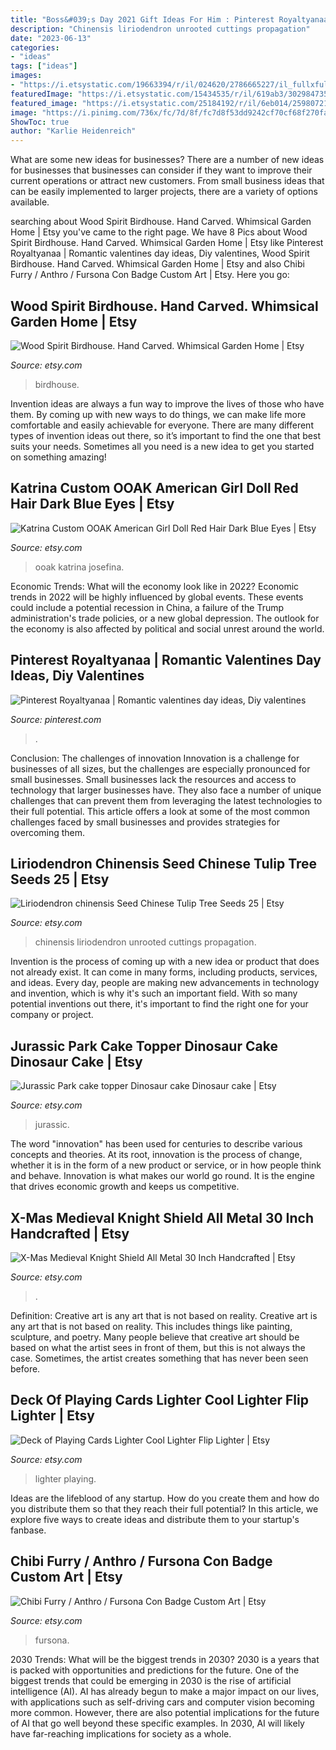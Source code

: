 ```yaml
---
title: "Boss&#039;s Day 2021 Gift Ideas For Him : Pinterest Royaltyanaa"
description: "Chinensis liriodendron unrooted cuttings propagation"
date: "2023-06-13"
categories:
- "ideas"
tags: ["ideas"]
images:
- "https://i.etsystatic.com/19663394/r/il/024620/2786665227/il_fullxfull.2786665227_941a.jpg"
featuredImage: "https://i.etsystatic.com/15434535/r/il/619ab3/3029847353/il_1588xN.3029847353_pmf1.jpg"
featured_image: "https://i.etsystatic.com/25184192/r/il/6eb014/2598072132/il_1588xN.2598072132_b58p.jpg"
image: "https://i.pinimg.com/736x/fc/7d/8f/fc7d8f53dd9242cf70cf68f270faf29e.jpg"
ShowToc: true
author: "Karlie Heidenreich"
---
```



What are some new ideas for businesses?
There are a number of new ideas for businesses that businesses can consider if they want to improve their current operations or attract new customers. From small business ideas that can be easily implemented to larger projects, there are a variety of options available.

	

		
searching about Wood Spirit Birdhouse. Hand Carved. Whimsical Garden Home | Etsy you've came to the right page. We have 8 Pics about Wood Spirit Birdhouse. Hand Carved. Whimsical Garden Home | Etsy like Pinterest Royaltyanaa | Romantic valentines day ideas, Diy valentines, Wood Spirit Birdhouse. Hand Carved. Whimsical Garden Home | Etsy and also Chibi Furry / Anthro / Fursona Con Badge Custom Art | Etsy. Here you go:
		
    
## Wood Spirit Birdhouse. Hand Carved. Whimsical Garden Home | Etsy

<img loading=lazy src="https://i.etsystatic.com/20185407/r/il/a56b3f/2788639433/il_1140xN.2788639433_bans.jpg" onerror="this.onerror=null;this.src='https://tse1.mm.bing.net/th?id=OIP.arfPTuVZWhH5HIWuCEcTbgHaJ4&amp;pid=15.1';" alt="Wood Spirit Birdhouse. Hand Carved. Whimsical Garden Home | Etsy">

_Source: etsy.com_

>birdhouse. 

	

Invention ideas are always a fun way to improve the lives of those who have them. By coming up with new ways to do things, we can make life more comfortable and easily achievable for everyone. There are many different types of invention ideas out there, so it’s important to find the one that best suits your needs. Sometimes all you need is a new idea to get you started on something amazing!

    
## Katrina Custom OOAK American Girl Doll Red Hair Dark Blue Eyes | Etsy

<img loading=lazy src="https://i.etsystatic.com/19663394/r/il/024620/2786665227/il_fullxfull.2786665227_941a.jpg" onerror="this.onerror=null;this.src='https://tse1.mm.bing.net/th?id=OIP.eXL89RTVpPnSuYdUu7sQ1gHaJ3&amp;pid=15.1';" alt="Katrina Custom OOAK American Girl Doll Red Hair Dark Blue Eyes | Etsy">

_Source: etsy.com_

>ooak katrina josefina. 

	

Economic Trends: What will the economy look like in 2022?
Economic trends in 2022 will be highly influenced by global events. These events could include a potential recession in China, a failure of the Trump administration's trade policies, or a new global depression. The outlook for the economy is also affected by political and social unrest around the world.

    
## Pinterest Royaltyanaa | Romantic Valentines Day Ideas, Diy Valentines

<img loading=lazy src="https://i.pinimg.com/736x/fc/7d/8f/fc7d8f53dd9242cf70cf68f270faf29e.jpg" onerror="this.onerror=null;this.src='https://tse4.mm.bing.net/th?id=OIP.YzvNR-u8unn5vz5ljegaJgHaHU&amp;pid=15.1';" alt="Pinterest Royaltyanaa | Romantic valentines day ideas, Diy valentines">

_Source: pinterest.com_

>. 

	

Conclusion: The challenges of innovation
Innovation is a challenge for businesses of all sizes, but the challenges are especially pronounced for small businesses. Small businesses lack the resources and access to technology that larger businesses have. They also face a number of unique challenges that can prevent them from leveraging the latest technologies to their full potential. This article offers a look at some of the most common challenges faced by small businesses and provides strategies for overcoming them.

    
## Liriodendron Chinensis Seed Chinese Tulip Tree Seeds 25 | Etsy

<img loading=lazy src="https://i.etsystatic.com/25184192/r/il/6eb014/2598072132/il_1588xN.2598072132_b58p.jpg" onerror="this.onerror=null;this.src='https://tse3.mm.bing.net/th?id=OIP.M8qV9iPR_BwxXF8XpYW0IAHaJ3&amp;pid=15.1';" alt="Liriodendron chinensis Seed Chinese Tulip Tree Seeds 25 | Etsy">

_Source: etsy.com_

>chinensis liriodendron unrooted cuttings propagation. 

	

Invention is the process of coming up with a new idea or product that does not already exist. It can come in many forms, including products, services, and ideas. Every day, people are making new advancements in technology and invention, which is why it's such an important field. With so many potential inventions out there, it's important to find the right one for your company or project.

    
## Jurassic Park Cake Topper Dinosaur Cake Dinosaur Cake | Etsy

<img loading=lazy src="https://i.etsystatic.com/15434535/r/il/619ab3/3029847353/il_1588xN.3029847353_pmf1.jpg" onerror="this.onerror=null;this.src='https://tse2.mm.bing.net/th?id=OIP.0ep2ET2rZmtPA5hKCy7nIQHaJ3&amp;pid=15.1';" alt="Jurassic Park cake topper Dinosaur cake Dinosaur cake | Etsy">

_Source: etsy.com_

>jurassic. 

	

The word "innovation" has been used for centuries to describe various concepts and theories. At its root, innovation is the process of change, whether it is in the form of a new product or service, or in how people think and behave. Innovation is what makes our world go round. It is the engine that drives economic growth and keeps us competitive.

    
## X-Mas Medieval Knight Shield All Metal 30 Inch Handcrafted | Etsy

<img loading=lazy src="https://i.etsystatic.com/18181025/r/il/f92977/3038074447/il_1588xN.3038074447_kz9f.jpg" onerror="this.onerror=null;this.src='https://tse3.mm.bing.net/th?id=OIP.NSpqnwhD5x05uKzIV7HYbwHaLI&amp;pid=15.1';" alt="X-Mas Medieval Knight Shield All Metal 30 Inch Handcrafted | Etsy">

_Source: etsy.com_

>. 

	

Definition: Creative art is any art that is not based on reality.
Creative art is any art that is not based on reality. This includes things like painting, sculpture, and poetry. Many people believe that creative art should be based on what the artist sees in front of them, but this is not always the case. Sometimes, the artist creates something that has never been seen before.

    
## Deck Of Playing Cards Lighter Cool Lighter Flip Lighter | Etsy

<img loading=lazy src="https://i.etsystatic.com/27629032/r/il/8c4d19/3081460639/il_fullxfull.3081460639_cuwi.jpg" onerror="this.onerror=null;this.src='https://tse3.mm.bing.net/th?id=OIP.9j8GuBCIVHXJzzRgKs-otQHaJ4&amp;pid=15.1';" alt="Deck of Playing Cards Lighter Cool Lighter Flip Lighter | Etsy">

_Source: etsy.com_

>lighter playing. 

	

Ideas are the lifeblood of any startup. How do you create them and how do you distribute them so that they reach their full potential? In this article, we explore five ways to create ideas and distribute them to your startup's fanbase.

    
## Chibi Furry / Anthro / Fursona Con Badge Custom Art | Etsy

<img loading=lazy src="https://i.etsystatic.com/9154253/r/il/6a871f/2942744242/il_1588xN.2942744242_jn1k.jpg" onerror="this.onerror=null;this.src='https://tse1.mm.bing.net/th?id=OIP.kY5mYSruCI-fI2XzGGdynQHaGF&amp;pid=15.1';" alt="Chibi Furry / Anthro / Fursona Con Badge Custom Art | Etsy">

_Source: etsy.com_

>fursona. 

	

2030 Trends: What will be the biggest trends in 2030?
2030 is a years that is packed with opportunities and predictions for the future. One of the biggest trends that could be emerging in 2030 is the rise of artificial intelligence (AI). AI has already begun to make a major impact on our lives, with applications such as self-driving cars and computer vision becoming more common. However, there are also potential implications for the future of AI that go well beyond these specific examples. In 2030, AI will likely have far-reaching implications for society as a whole.

